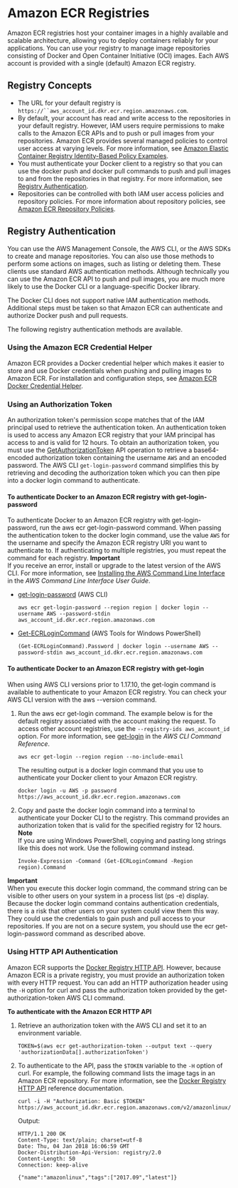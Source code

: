 # Amazon ECR Registries<a name="Registries"></a>

Amazon ECR registries host your container images in a highly available and scalable architecture, allowing you to deploy containers reliably for your applications\. You can use your registry to manage image repositories consisting of Docker and Open Container Initiative \(OCI\) images\. Each AWS account is provided with a single \(default\) Amazon ECR registry\.

## Registry Concepts<a name="registry_concepts"></a>
+ The URL for your default registry is `https://``aws_account_id.dkr.ecr.region.amazonaws.com`\.
+ By default, your account has read and write access to the repositories in your default registry\. However, IAM users require permissions to make calls to the Amazon ECR APIs and to push or pull images from your repositories\. Amazon ECR provides several managed policies to control user access at varying levels\. For more information, see [Amazon Elastic Container Registry Identity\-Based Policy Examples](security_iam_id-based-policy-examples.md)\.
+ You must authenticate your Docker client to a registry so that you can use the docker push and docker pull commands to push and pull images to and from the repositories in that registry\. For more information, see [Registry Authentication](#registry_auth)\.
+ Repositories can be controlled with both IAM user access policies and repository policies\. For more information about repository policies, see [Amazon ECR Repository Policies](repository-policies.md)\.

## Registry Authentication<a name="registry_auth"></a>

You can use the AWS Management Console, the AWS CLI, or the AWS SDKs to create and manage repositories\. You can also use those methods to perform some actions on images, such as listing or deleting them\. These clients use standard AWS authentication methods\. Although technically you can use the Amazon ECR API to push and pull images, you are much more likely to use the Docker CLI or a language\-specific Docker library\.

The Docker CLI does not support native IAM authentication methods\. Additional steps must be taken so that Amazon ECR can authenticate and authorize Docker push and pull requests\.

The following registry authentication methods are available\.

### Using the Amazon ECR Credential Helper<a name="registry-auth-credential-helper"></a>

Amazon ECR provides a Docker credential helper which makes it easier to store and use Docker credentials when pushing and pulling images to Amazon ECR\. For installation and configuration steps, see [Amazon ECR Docker Credential Helper](https://github.com/awslabs/amazon-ecr-credential-helper)\.

### Using an Authorization Token<a name="registry-auth-token"></a>

An authorization token's permission scope matches that of the IAM principal used to retrieve the authentication token\. An authentication token is used to access any Amazon ECR registry that your IAM principal has access to and is valid for 12 hours\. To obtain an authorization token, you must use the [GetAuthorizationToken](https://docs.aws.amazon.com/AmazonECR/latest/APIReference/API_GetAuthorizationToken.html) API operation to retrieve a base64\-encoded authorization token containing the username `AWS` and an encoded password\. The AWS CLI `get-login-password` command simplifies this by retrieving and decoding the authorization token which you can then pipe into a docker login command to authenticate\.

#### To authenticate Docker to an Amazon ECR registry with get\-login\-password<a name="get-login-password"></a>

To authenticate Docker to an Amazon ECR registry with get\-login\-password, run the aws ecr get\-login\-password command\. When passing the authentication token to the docker login command, use the value `AWS` for the username and specify the Amazon ECR registry URI you want to authenticate to\. If authenticating to multiple registries, you must repeat the command for each registry\.
**Important**  
If you receive an error, install or upgrade to the latest version of the AWS CLI\. For more information, see [Installing the AWS Command Line Interface](https://docs.aws.amazon.com/cli/latest/userguide/installing.html) in the *AWS Command Line Interface User Guide*\.
+ [get\-login\-password](https://docs.aws.amazon.com/cli/latest/reference/ecr/get-login-password.html) \(AWS CLI\)

  ```
  aws ecr get-login-password --region region | docker login --username AWS --password-stdin aws_account_id.dkr.ecr.region.amazonaws.com
  ```
+ [Get\-ECRLoginCommand](https://docs.aws.amazon.com/powershell/latest/reference/items/Get-ECRLoginCommand.html) \(AWS Tools for Windows PowerShell\)

  ```
  (Get-ECRLoginCommand).Password | docker login --username AWS --password-stdin aws_account_id.dkr.ecr.region.amazonaws.com
  ```

#### To authenticate Docker to an Amazon ECR registry with get\-login<a name="get-login"></a>

When using AWS CLI versions prior to 1\.17\.10, the get\-login command is available to authenticate to your Amazon ECR registry\. You can check your AWS CLI version with the aws \-\-version command\.

1. Run the aws ecr get\-login command\. The example below is for the default registry associated with the account making the request\. To access other account registries, use the `--registry-ids aws_account_id` option\. For more information, see [get\-login](https://docs.aws.amazon.com/cli/latest/reference/ecr/get-login.html) in the *AWS CLI Command Reference*\.

   ```
   aws ecr get-login --region region --no-include-email
   ```

   The resulting output is a docker login command that you use to authenticate your Docker client to your Amazon ECR registry\.

   ```
   docker login -u AWS -p password https://aws_account_id.dkr.ecr.region.amazonaws.com
   ```

1. Copy and paste the docker login command into a terminal to authenticate your Docker CLI to the registry\. This command provides an authorization token that is valid for the specified registry for 12 hours\.
**Note**  
If you are using Windows PowerShell, copying and pasting long strings like this does not work\. Use the following command instead\.  

   ```
   Invoke-Expression -Command (Get-ECRLoginCommand -Region region).Command
   ```
**Important**  
When you execute this docker login command, the command string can be visible to other users on your system in a process list \(ps \-e\) display\. Because the docker login command contains authentication credentials, there is a risk that other users on your system could view them this way\. They could use the credentials to gain push and pull access to your repositories\. If you are not on a secure system, you should use the ecr get\-login\-password command as described above\.

### Using HTTP API Authentication<a name="registry_auth_http"></a>

Amazon ECR supports the [Docker Registry HTTP API](https://docs.docker.com/registry/spec/api/)\. However, because Amazon ECR is a private registry, you must provide an authorization token with every HTTP request\. You can add an HTTP authorization header using the `-H` option for curl and pass the authorization token provided by the get\-authorization\-token AWS CLI command\.

**To authenticate with the Amazon ECR HTTP API**

1. Retrieve an authorization token with the AWS CLI and set it to an environment variable\.

   ```
   TOKEN=$(aws ecr get-authorization-token --output text --query 'authorizationData[].authorizationToken')
   ```

1. To authenticate to the API, pass the `$TOKEN` variable to the `-H` option of curl\. For example, the following command lists the image tags in an Amazon ECR repository\. For more information, see the [Docker Registry HTTP API](https://docs.docker.com/registry/spec/api/) reference documentation\.

   ```
   curl -i -H "Authorization: Basic $TOKEN" https://aws_account_id.dkr.ecr.region.amazonaws.com/v2/amazonlinux/tags/list
   ```

   Output:

   ```
   HTTP/1.1 200 OK
   Content-Type: text/plain; charset=utf-8
   Date: Thu, 04 Jan 2018 16:06:59 GMT
   Docker-Distribution-Api-Version: registry/2.0
   Content-Length: 50
   Connection: keep-alive
   
   {"name":"amazonlinux","tags":["2017.09","latest"]}
   ```